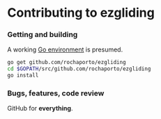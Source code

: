# Contributing to ezgliding

### Getting and building

A working [Go environment](http://golang.org/doc/code.html) is presumed.
```bash
go get github.com/rochaporto/ezgliding
cd $GOPATH/src/github.com/rochaporto/ezgliding
go install
```

### Bugs, features, code review

GitHub for **everything**.

